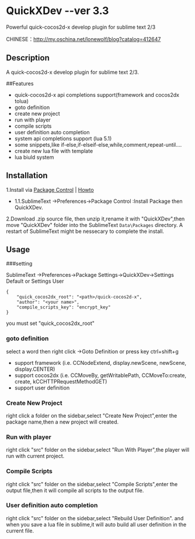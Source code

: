QuickXDev  --ver 3.3
=========

Powerful quick-cocos2d-x develop plugin for sublime text 2/3

CHINESE：<a href="http://my.oschina.net/lonewolf/blog?catalog=412647" target="_blank">http://my.oschina.net/lonewolf/blog?catalog=412647</a>

## Description

A quick-cocos2d-x develop plugin for sublime text 2/3.

##Features

 * quick-cocos2d-x api completions support(framework and cocos2dx tolua)
 * goto definition
 * create new project
 * run with player
 * compile scripts
 * user definition auto completion
 * system api completions support (lua 5.1)
 * some snippets,like if-else,if-elseif-else,while,comment,repeat-until....
 * create new lua file with template
 * lua biuld system

## Installation

1.Install via [Package Control](https://sublime.wbond.net/) | [Howto](https://packagecontrol.io/installation)

- 1.1.SublimeText ->Preferences->Package Control :Install Package then QuickXDev.

2.Download .zip source file, then unzip it,rename it with "QuickXDev",then move "QuickXDev" folder into the SublimeText ```Data\Packages``` directory.  A restart of SublimeText might be nessecary to complete the install.


## Usage

###setting

SublimeText ->Preferences->Package Settings->QuickXDev->Settings Default or Settings User

```
{
    "quick_cocos2dx_root": "<path>/quick-cocos2d-x",
    "author": "<your name>",
    "compile_scripts_key": "encrypt_key"
}
```
you must set "quick_cocos2dx_root"

### goto definition

select a word then right click ->Goto Definition or press key ctrl+shift+g
 * support framework (i.e. CCNodeExtend, display.newScene, newScene, display.CENTER)
 * support cocos2dx (i.e. CCMoveBy, getWritablePath, CCMoveTo:create, create, kCCHTTPRequestMethodGET)
 * support user definition 

### Create New Project

 right click a folder on the sidebar,select "Create New Project",enter the package name,then a new project will created.

### Run with player

 right click "src" folder on the sidebar,select "Run With Player",the player will run with current project.

### Compile Scripts

 right click "src" folder on the sidebar,select "Compile Scripts",enter the output file,then it will compile all scripts to the output file.

### User definition auto completion

 right click "src" folder on the sidebar,select "Rebuild User Definition".
 and when you save a lua file in sublime,it will auto build all user definition in the current file.
